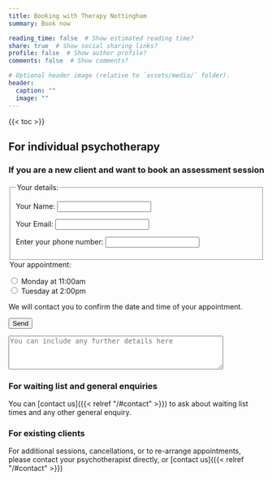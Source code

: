 ```yaml
---
title: Booking with Therapy Nottingham
summary: Book now

reading_time: false  # Show estimated reading time?
share: true  # Show social sharing links?
profile: false  # Show author profile?
comments: false  # Show comments?

# Optional header image (relative to `assets/media/` folder).
header:
  caption: ""
  image: ""
---
```

{{< toc >}}
## For individual psychotherapy

### If you are a new client and want to book an assessment session
<form name="webassessmentbooking" method="POST" autocomplete="on" data-netlify-recaptcha="true" data-netlify="true">
  <fieldset>
    <legend>Your details:</legend>
  <p>
    <label for="name">Your Name: </label><input type="text" id="name">   
  </p>
  <p>
    <label for="email">Your Email: </label><input type="email" id="email">
  </p>
  <p>
    <label for="phone">Enter your phone number: </label><input type="tel" id="phone" name="phone">
  </fieldset>
  <firldset>
    <legend>Your appointment:</legend>
    <p>
    <input type="radio" id="monday11" name="appt" value="Monday at 11:00am"><label for="monday11"> Monday at 11:00am</label><br>
    <input type="radio" id="tuesday14" name="appt" value="Tuesday at 2:00pm"><label for="tuesday11"> Tuesday at 2:00pm</label><br>
    <!-- <input type="radio" id="wednesday1730" name="appt" value="Wednesday at 5:30pm"><label for="wednesday1730">Wednesday at 5:30pm</label><br> -->
    </p>
  <p>We will contact you to confirm the date and time of your appointment.</p>
  <div data-netlify-recaptcha="true"></div>
  <p>
    <button type="submit">Send</button>
  </p>
</form>
<textarea name="message" form="webassessmentbooking" rows="4" cols="50" placeholder="You can include any further details here"></textarea>


### For waiting list and general enquiries
  
You can [contact us]({{< relref "/#contact" >}}) to ask about waiting list times and any other general enquiry.

### For existing clients

For additional sessions, cancellations, or to re-arrange appointments, please contact your psychotherapist directly, or [contact us]({{< relref "/#contact" >}})
